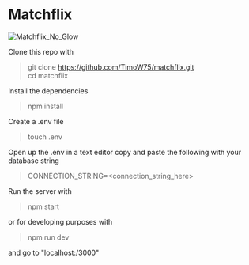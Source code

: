 # Matchflix

![Matchflix_No_Glow](https://user-images.githubusercontent.com/60609760/159242521-5cf9800b-5134-4ef1-a91f-3c493d40de34.svg)

Clone this repo with
> git clone https://github.com/TimoW75/matchflix.git  
> cd matchflix  
  
Install the dependencies
> npm install  
  
Create a .env file
> touch .env  
  
Open up the .env in a text editor copy and paste the following with your database string  
> CONNECTION_STRING=<connection_string_here>

Run the server with
> npm start  

or for developing purposes with

> npm run dev

and go to "localhost:/3000"  
